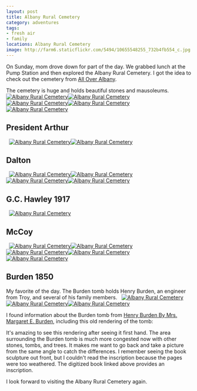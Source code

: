 ```yaml
---
layout: post
title: Albany Rural Cemetery
category: adventures
tags:
- fresh air
- family
locations: Albany Rural Cemetery
image: http://farm6.staticflickr.com/5494/10655548255_732b4fb554_c.jpg
---
```


On Sunday, mom drove down for part of the day. We grabbed lunch at the Pump Station and then explored the Albany Rural Cemetery. I got the idea to check out the cemetery from [All Over Albany](http://alloveralbany.com/archive/2008/10/17/great-local-autumn-walks). 

The cemetery is huge and holds beautiful stones and mausoleums.
&nbsp;
<a href='http://www.flickr.com/photos/katydecorah/10655796533/' title='Albany Rural Cemetery by katydecorah, on Flickr'><img alt='Albany Rural Cemetery' class="img-tall" src='http://farm3.staticflickr.com/2805/10655796533_f776486417_c.jpg' /></a><a href='http://www.flickr.com/photos/katydecorah/10655491285/' title='Albany Rural Cemetery by katydecorah, on Flickr'><img alt='Albany Rural Cemetery' class='img-wide' src='http://farm8.staticflickr.com/7351/10655491285_af03d61950_c.jpg' /></a><a href='http://www.flickr.com/photos/katydecorah/10655629293/' title='Albany Rural Cemetery by katydecorah, on Flickr'><img alt='Albany Rural Cemetery' class='img-half' src='http://farm4.staticflickr.com/3806/10655629293_378ddbf5b6_c.jpg' /></a><a href='http://www.flickr.com/photos/katydecorah/10655404855/' title='Albany Rural Cemetery by katydecorah, on Flickr'><img alt='Albany Rural Cemetery' class='img-half' src='http://farm3.staticflickr.com/2865/10655404855_11eb13b426_c.jpg' /></a><a href='http://www.flickr.com/photos/katydecorah/10655634593/' title='Albany Rural Cemetery by katydecorah, on Flickr'><img alt='Albany Rural Cemetery' class='pop-out' src='http://farm3.staticflickr.com/2822/10655634593_e678f2917f_c.jpg' /></a>

## President Arthur
&nbsp;
<a href='http://www.flickr.com/photos/katydecorah/10655378715/' title='Albany Rural Cemetery by katydecorah, on Flickr'><img alt='Albany Rural Cemetery' class='img-wide' src='http://farm4.staticflickr.com/3687/10655378715_286758868b_c.jpg' /></a><a href='http://www.flickr.com/photos/katydecorah/10655415814/' title='Albany Rural Cemetery by katydecorah, on Flickr'><img alt='Albany Rural Cemetery' class='img-tall' src='http://farm3.staticflickr.com/2841/10655415814_8492a5e31f_c.jpg' /></a>

## Dalton
&nbsp;
<a href='http://www.flickr.com/photos/katydecorah/10655412755/' title='Albany Rural Cemetery by katydecorah, on Flickr'><img alt='Albany Rural Cemetery' class='img-half' src='http://farm8.staticflickr.com/7366/10655412755_507b535db2_c.jpg' /></a><a href='http://www.flickr.com/photos/katydecorah/10655449124/' title='Albany Rural Cemetery by katydecorah, on Flickr'><img alt='Albany Rural Cemetery' class='img-half' src='http://farm8.staticflickr.com/7338/10655449124_a163315e3f_c.jpg' /></a><a href='http://www.flickr.com/photos/katydecorah/10655449486/' title='Albany Rural Cemetery by katydecorah, on Flickr'><img alt='Albany Rural Cemetery' class='img-half' src='http://farm4.staticflickr.com/3828/10655449486_38b98a2394_c.jpg' /></a><a href='http://www.flickr.com/photos/katydecorah/10655453616/' title='Albany Rural Cemetery by katydecorah, on Flickr'><img alt='Albany Rural Cemetery' class='img-half' src='http://farm3.staticflickr.com/2876/10655453616_14b68cbf18_c.jpg' /></a>

## G.C. Hawley 1917
&nbsp;
<a href='http://www.flickr.com/photos/katydecorah/10655496705/' title='Albany Rural Cemetery by katydecorah, on Flickr'><img alt='Albany Rural Cemetery' src='http://farm8.staticflickr.com/7333/10655496705_21410070ae_c.jpg' /></a>

## McCoy
&nbsp;
<a href='http://www.flickr.com/photos/katydecorah/10655480005/' title='Albany Rural Cemetery by katydecorah, on Flickr'><img alt='Albany Rural Cemetery' class='img-half' src='http://farm3.staticflickr.com/2883/10655480005_3d44eb435c_c.jpg' /></a><a href='http://www.flickr.com/photos/katydecorah/10655503585/' title='Albany Rural Cemetery by katydecorah, on Flickr'><img alt='Albany Rural Cemetery' class='img-half' src='http://farm3.staticflickr.com/2889/10655503585_976e5478d5_c.jpg' /></a><a href='http://www.flickr.com/photos/katydecorah/10655538016/' title='Albany Rural Cemetery by katydecorah, on Flickr'><img alt='Albany Rural Cemetery' class='img-thirds' src='http://farm6.staticflickr.com/5515/10655538016_2e0bf113b8_c.jpg' /></a><a href='http://www.flickr.com/photos/katydecorah/10655545396/' title='Albany Rural Cemetery by katydecorah, on Flickr'><img alt='Albany Rural Cemetery' class='img-thirds' src='http://farm4.staticflickr.com/3719/10655545396_5a3d0500a1_c.jpg' /></a><a href='http://www.flickr.com/photos/katydecorah/10655760303/' title='Albany Rural Cemetery by katydecorah, on Flickr'><img alt='Albany Rural Cemetery' class='img-thirds' src='http://farm8.staticflickr.com/7409/10655760303_ef718bc555_c.jpg' /></a>

## Burden 1850

My favorite of the day. The Burden tomb holds Henry Burden, an engineer from Troy, and several of his family members. 
&nbsp;
<a href='http://www.flickr.com/photos/katydecorah/10655535005/' title='Albany Rural Cemetery by katydecorah, on Flickr'><img alt='Albany Rural Cemetery' class='img-half' src='http://farm3.staticflickr.com/2859/10655535005_6ce0f2b5ca_c.jpg' /></a><a href='http://www.flickr.com/photos/katydecorah/10655776883/' title='Albany Rural Cemetery by katydecorah, on Flickr'><img alt='Albany Rural Cemetery' class='img-half' src='http://farm8.staticflickr.com/7414/10655776883_ab150bb9e9_c.jpg' /></a><a href='http://www.flickr.com/photos/katydecorah/10655548255/' title='Albany Rural Cemetery by katydecorah, on Flickr'><img alt='Albany Rural Cemetery' class='pop-out' src='http://farm6.staticflickr.com/5494/10655548255_732b4fb554_c.jpg' /></a>

I found information about the Burden tomb from [Henry Burden By Mrs. Margaret E. Burden](http://books.google.com/books?id=A6UNAAAAYAAJ&ots=t0mx1AjSo-&pg=PA86#v=onepage&q&f=false), including this old rendering of the tomb:
&nbsp;
<a href="http://books.google.com/books?id=A6UNAAAAYAAJ&amp;ots=t0mx1AjSo-&amp;pg=PA86-IA3&amp;ci=140%2C274%2C711%2C939&amp;source=bookclip"><img src="http://books.google.com/books?id=A6UNAAAAYAAJ&amp;pg=PA86-IA3&amp;img=1&amp;zoom=3&amp;hl=en&amp;sig=ACfU3U3HfiVOeep-fJFeRwDllJi8AO5hNg&amp;ci=140%2C274%2C711%2C939&amp;edge=0" class="rotate-left pop-out" alt=""></a>

It's amazing to see this rendering after seeing it first hand. The area surrounding the Burden tomb is much more congested now with other stones, tombs, and trees. It makes me want to go back and take a picture from the same angle to catch the differences. I remember seeing the book sculpture out front, but I couldn't read the inscription because the pages were too weathered. The digitized book linked above provides an inscription.

I look forward to visiting the Albany Rural Cemetery again.
